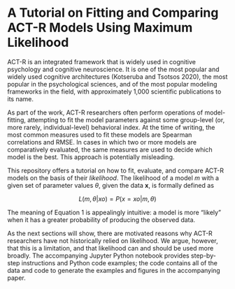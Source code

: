 # A Tutorial on Fitting and Comparing ACT-R Models Using Maximum Likelihood

ACT-R is an integrated framework that is widely used in cognitive psychology and cognitive neuroscience. It is one of the most popular and widely used cognitive architectures (Kotseruba and Tsotsos 2020), the most popular in the psychological sciences, and of the most popular modeling frameworks in the field, with approximately 1,000 scientific publications to its name.

As part of the work, ACT-R researchers often perform operations of model-fitting, attempting to fit the model parameters against some group-level (or, more rarely, individual-level) behavioral index. At the time of writing, the most common measures used to fit these models are Spearman correlations and RMSE. In cases in which two or more models are comparatively evaluated, the same measures are used to decide which model is the best. This approach is potentially misleading.

This repository offers a tutorial on how to fit, evaluate, and compare ACT-R models on the basis of their _likelihood_. The likelihood of a model _m_ with a given set of parameter values _θ_, given the data __x__, is formally defined as 

$$L(m, θ | xo) = P(x = xo | m, θ)$$

The meaning of Equation 1 is appealingly intuitive: a model is more “likely” when it has a greater probability of producing the observed data.

As the next sections will show, there are motivated reasons why ACT-R researchers have not historically relied on likelihood. We argue, however, that this is a limitation, and that likelihood can and should be used more broadly. The accompanying Jupyter Python notebook provides step-by-step instructions and Python code examples; the code contains all of the data and code to generate the examples and figures in the accompanying paper.

